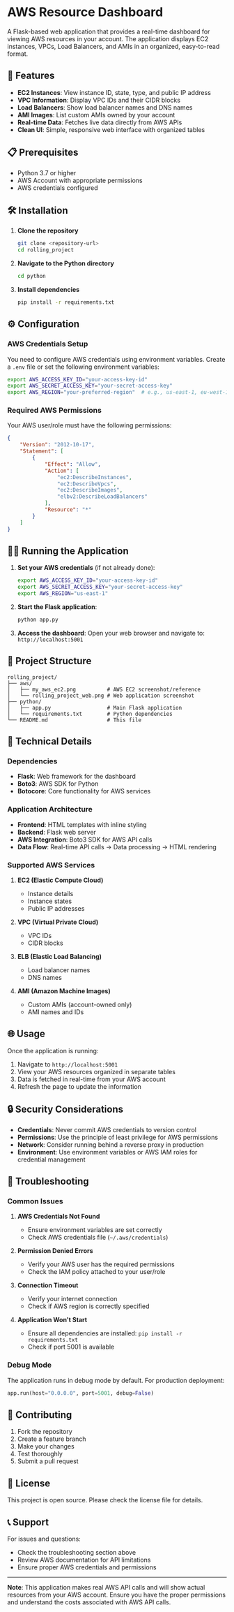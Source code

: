# AWS Resource Dashboard

A Flask-based web application that provides a real-time dashboard for viewing AWS resources in your account. The application displays EC2 instances, VPCs, Load Balancers, and AMIs in an organized, easy-to-read format.

## 🚀 Features

- **EC2 Instances**: View instance ID, state, type, and public IP address
- **VPC Information**: Display VPC IDs and their CIDR blocks
- **Load Balancers**: Show load balancer names and DNS names
- **AMI Images**: List custom AMIs owned by your account
- **Real-time Data**: Fetches live data directly from AWS APIs
- **Clean UI**: Simple, responsive web interface with organized tables

## 📋 Prerequisites

- Python 3.7 or higher
- AWS Account with appropriate permissions
- AWS credentials configured

## 🛠️ Installation

1. **Clone the repository**
   ```bash
   git clone <repository-url>
   cd rolling_project
   ```

2. **Navigate to the Python directory**
   ```bash
   cd python
   ```

3. **Install dependencies**
   ```bash
   pip install -r requirements.txt
   ```

## ⚙️ Configuration

### AWS Credentials Setup

You need to configure AWS credentials using environment variables. Create a `.env` file or set the following environment variables:

```bash
export AWS_ACCESS_KEY_ID="your-access-key-id"
export AWS_SECRET_ACCESS_KEY="your-secret-access-key"
export AWS_REGION="your-preferred-region"  # e.g., us-east-1, eu-west-1
```

### Required AWS Permissions

Your AWS user/role must have the following permissions:

```json
{
    "Version": "2012-10-17",
    "Statement": [
        {
            "Effect": "Allow",
            "Action": [
                "ec2:DescribeInstances",
                "ec2:DescribeVpcs",
                "ec2:DescribeImages",
                "elbv2:DescribeLoadBalancers"
            ],
            "Resource": "*"
        }
    ]
}
```

## 🏃‍♂️ Running the Application

1. **Set your AWS credentials** (if not already done):
   ```bash
   export AWS_ACCESS_KEY_ID="your-access-key-id"
   export AWS_SECRET_ACCESS_KEY="your-secret-access-key"
   export AWS_REGION="us-east-1"
   ```

2. **Start the Flask application**:
   ```bash
   python app.py
   ```

3. **Access the dashboard**:
   Open your web browser and navigate to: `http://localhost:5001`

## 📁 Project Structure

```
rolling_project/
├── aws/
│   ├── my_aws_ec2.png          # AWS EC2 screenshot/reference
│   └── rolling_project_web.png # Web application screenshot
├── python/
│   ├── app.py                  # Main Flask application
│   └── requirements.txt        # Python dependencies
└── README.md                   # This file
```

## 🔧 Technical Details

### Dependencies

- **Flask**: Web framework for the dashboard
- **Boto3**: AWS SDK for Python
- **Botocore**: Core functionality for AWS services

### Application Architecture

- **Frontend**: HTML templates with inline styling
- **Backend**: Flask web server
- **AWS Integration**: Boto3 SDK for AWS API calls
- **Data Flow**: Real-time API calls → Data processing → HTML rendering

### Supported AWS Services

1. **EC2 (Elastic Compute Cloud)**
   - Instance details
   - Instance states
   - Public IP addresses

2. **VPC (Virtual Private Cloud)**
   - VPC IDs
   - CIDR blocks

3. **ELB (Elastic Load Balancing)**
   - Load balancer names
   - DNS names

4. **AMI (Amazon Machine Images)**
   - Custom AMIs (account-owned only)
   - AMI names and IDs

## 🌐 Usage

Once the application is running:

1. Navigate to `http://localhost:5001`
2. View your AWS resources organized in separate tables
3. Data is fetched in real-time from your AWS account
4. Refresh the page to update the information

## 🔒 Security Considerations

- **Credentials**: Never commit AWS credentials to version control
- **Permissions**: Use the principle of least privilege for AWS permissions
- **Network**: Consider running behind a reverse proxy in production
- **Environment**: Use environment variables or AWS IAM roles for credential management

## 🚨 Troubleshooting

### Common Issues

1. **AWS Credentials Not Found**
   - Ensure environment variables are set correctly
   - Check AWS credentials file (`~/.aws/credentials`)

2. **Permission Denied Errors**
   - Verify your AWS user has the required permissions
   - Check the IAM policy attached to your user/role

3. **Connection Timeout**
   - Verify your internet connection
   - Check if AWS region is correctly specified

4. **Application Won't Start**
   - Ensure all dependencies are installed: `pip install -r requirements.txt`
   - Check if port 5001 is available

### Debug Mode

The application runs in debug mode by default. For production deployment:

```python
app.run(host="0.0.0.0", port=5001, debug=False)
```

## 🤝 Contributing

1. Fork the repository
2. Create a feature branch
3. Make your changes
4. Test thoroughly
5. Submit a pull request

## 📝 License

This project is open source. Please check the license file for details.

## 📞 Support

For issues and questions:
- Check the troubleshooting section above
- Review AWS documentation for API limitations
- Ensure proper AWS credentials and permissions

---

**Note**: This application makes real AWS API calls and will show actual resources from your AWS account. Ensure you have the proper permissions and understand the costs associated with AWS API calls.
